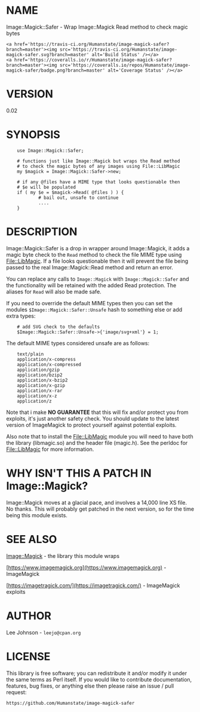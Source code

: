 # NAME

Image::Magick::Safer - Wrap Image::Magick Read method to check magic bytes

<div>

    <a href='https://travis-ci.org/Humanstate/image-magick-safer?branch=master'><img src='https://travis-ci.org/Humanstate/image-magick-safer.svg?branch=master' alt='Build Status' /></a>
    <a href='https://coveralls.io/r/Humanstate/image-magick-safer?branch=master'><img src='https://coveralls.io/repos/Humanstate/image-magick-safer/badge.png?branch=master' alt='Coverage Status' /></a>
</div>

# VERSION

0.02

# SYNOPSIS

        use Image::Magick::Safer;

        # functions just like Image::Magick but wraps the Read method
        # to check the magic bytes of any images using File::LibMagic
        my $magick = Image::Magick::Safer->new;

        # if any @files have a MIME type that looks questionable then
        # $e will be populated
        if ( my $e = $magick->Read( @files ) ) {
                # bail out, unsafe to continue
                ....
        }

# DESCRIPTION

Image::Magick::Safer is a drop in wrapper around Image::Magick, it adds a
magic byte check to the `Read` method to check the file MIME type using
[File::LibMagic](https://metacpan.org/pod/File::LibMagic). If a file looks questionable then it will prevent the file
being passed to the real Image::Magick::Read method and return an error.

You can replace any calls to `Image::Magick` with `Image::Magick::Safer`
and the functionality will be retained with the added Read protection. The
aliases for `Read` will also be made safe.

If you need to override the default MIME types then you can set the modules
`$Image::Magick::Safer::Unsafe` hash to something else or add extra types:

        # add SVG check to the defaults
        $Image::Magick::Safer::Unsafe->{'image/svg+xml'} = 1;

The default MIME types considered unsafe are as follows:

        text/plain
        application/x-compress
        application/x-compressed
        application/gzip
        application/bzip2
        application/x-bzip2
        application/x-gzip
        application/x-rar
        application/x-z
        application/z

Note that i make **NO GUARANTEE** that this will fix and/or protect you from
exploits, it's just another safety check. You should update to the latest
version of ImageMagick to protect yourself against potential exploits.

Also note that to install the [File::LibMagic](https://metacpan.org/pod/File::LibMagic) module you will need to have
both the library (libmagic.so) and the header file (magic.h). See the perldoc
for [File::LibMagic](https://metacpan.org/pod/File::LibMagic) for more information.

# WHY ISN'T THIS A PATCH IN Image::Magick?

Image::Magick moves at a glacial pace, and involves a 14,000 line XS file. No
thanks. This will probably get patched in the next version, so for the time
being this module exists.

# SEE ALSO

[Image::Magick](https://metacpan.org/pod/Image::Magick) - the library this module wraps

[https://www.imagemagick.org](https://www.imagemagick.org) - ImageMagick

[https://imagetragick.com/](https://imagetragick.com/) - ImageMagick exploits

# AUTHOR

Lee Johnson - `leejo@cpan.org`

# LICENSE

This library is free software; you can redistribute it and/or modify it under
the same terms as Perl itself. If you would like to contribute documentation,
features, bug fixes, or anything else then please raise an issue / pull request:

    https://github.com/Humanstate/image-magick-safer
